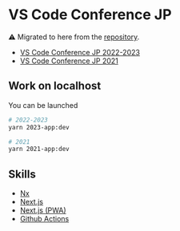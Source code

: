 # VS Code Conference JP

⚠️ Migrated to here from the [repository](https://github.com/vscodejp/conf2021).

- [VS Code Conference JP 2022-2023](https://vscodejp.github.io/conference/2022-2023/ja)
- [VS Code Conference JP 2021](https://vscodejp.github.io/conf2021/ja)

## Work on localhost

You can be launched

```bash
# 2022-2023
yarn 2023-app:dev

# 2021
yarn 2021-app:dev
```

## Skills

- [Nx](https://nx.dev/)
- [Next.js](https://nextjs.org/)
- [Next.js (PWA)](https://nextjs.org/)
- [Github Actions](https://docs.github.com/ja/actions/language-and-framework-guides/using-nodejs-with-github-actions)

